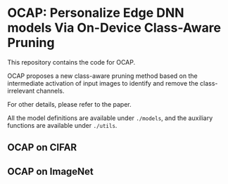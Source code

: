 # OCAP: Personalize Edge DNN models Via On-Device Class-Aware Pruning
This repository contains the code for OCAP.

OCAP proposes a new class-aware pruning method based on the 
intermediate activation of input images to identify and remove 
the class-irrelevant channels. 

For other details, please refer to the paper.

All the model definitions are available under `./models`, 
and the auxiliary functions are available under `./utils`.

## OCAP on CIFAR



## OCAP on ImageNet
